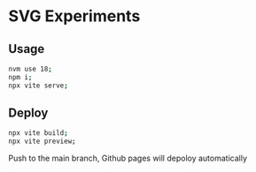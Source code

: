 # SVG Experiments

## Usage

```bash
nvm use 18;
npm i;
npx vite serve;
```
## Deploy
```bash
npx vite build;
npx vite preview;
```

Push to the main branch, Github pages will depoloy automatically

